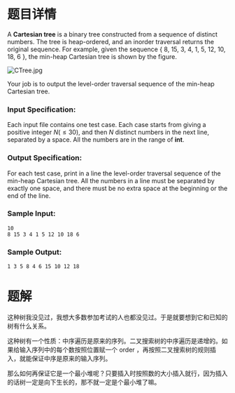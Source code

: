 # 题目详情
A **Cartesian tree** is a binary tree constructed from a sequence of distinct numbers. The tree is heap-ordered, and an inorder traversal returns the original sequence. For example, given the sequence { 8, 15, 3, 4, 1, 5, 12, 10, 18, 6 }, the min-heap Cartesian tree is shown by the figure.

![CTree.jpg](https://images.ptausercontent.com/6a99f68a-6578-46e0-9232-fbf0adf3691f.jpg)

Your job is to output the level-order traversal sequence of the min-heap Cartesian tree.

### Input Specification:

Each input file contains one test case. Each case starts from giving a positive integer $N (\le 30)$, and then $N$ distinct numbers in the next line, separated by a space. All the numbers are in the range of **int**.

### Output Specification:

For each test case, print in a line the level-order traversal sequence of the min-heap Cartesian tree. All the numbers in a line must be separated by exactly one space, and there must be no extra space at the beginning or the end of the line.

### Sample Input:

    10
    8 15 3 4 1 5 12 10 18 6


### Sample Output:

    1 3 5 8 4 6 15 10 12 18

# 题解

这种树我没见过，我想大多数参加考试的人也都没见过。于是就要想到它和已知的树有什么关系。

这种树有一个性质：中序遍历是原来的序列。二叉搜索树的中序遍历是递增的。如果给输入序列中的每个数按照位置赋一个 order ，再按照二叉搜索树的规则插入，就能保证中序是原来的输入序列。

那么如何再保证它是一个最小堆呢？只要插入时按照数的大小插入就行，因为插入的话树一定是向下生长的，那不就一定是个最小堆了嘛。